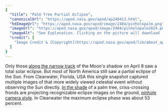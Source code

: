 ```yaml
---
{
  "title": "Palm Tree Partial Eclipse",
  "canonicalUrl": "https://apod.nasa.gov/apod/ap240413.html",
  "hdImageUrl": "https://apod.nasa.gov/apod/image/2404/pinholepalm.png",
  "imageUrl": "https://apod.nasa.gov/apod/image/2404/pinholepalm1024.png",
  "imageAlt": "See Explanation. Clicking on the picture will download  the highest resolution version available.",
  "credit": [
    "Image Credit & [Copyright](https://apod.nasa.gov/apod/lib/about_apod.html#srapply): [Lori Haffelt](mailto:%20ljhcnmt%20at%20gmail)"
  ]
}
---
```


Only those [along the narrow track](https://science.nasa.gov/solar-system/skywatching/how-is-the-2024-total-solar-eclipse-different-than-the-2017-eclipse/) of the Moon's shadow on April 8 saw a total solar eclipse. But most of North America still saw a partial eclipse of the Sun. From Clearwater, Florida, USA this single snapshot captured multiple images of that more widely viewed celestial event without observing the Sun directly. [In the shade](https://apod.nasa.gov/apod/ap231015.html) of a palm tree, criss-crossing fronds are projecting recognizable eclipse images on the ground, [pinhole camera style](https://www.jpl.nasa.gov/edu/learn/project/how-to-make-a-pinhole-camera/). In Clearwater the maximum eclipse phase was about 53 percent.
